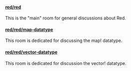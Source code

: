#### [red/red](https://gitter.im/red/red)
This is the "main" room for general discussions about Red.

#### [red/red/map-datatype](https://gitter.im/red/red/map-datatype)
This room is dedicated for discussing the map! datatype.

#### [red/red/vector-datatype](https://gitter.im/red/red/vector-datatype)
This room is dedicated for discussion the vector! datatype.